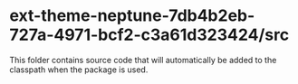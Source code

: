 # ext-theme-neptune-7db4b2eb-727a-4971-bcf2-c3a61d323424/src

This folder contains source code that will automatically be added to the classpath when
the package is used.
